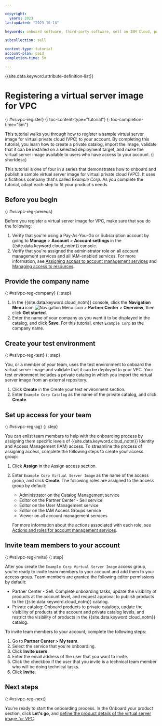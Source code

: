 ```yaml
---

copyright:
  years: 2023
lastupdated: "2023-10-18"

keywords: onboard software, third-party software, sell on IBM Cloud, partner center, virtual server image, vpc, vsi, register, virtual private cloud

subcollection: sell

content-type: tutorial
account-plan: paid
completion-time: 5m

---
```


{{site.data.keyword.attribute-definition-list}}


# Registering a virtual server image for VPC
{: #vsivpc-register}
{: toc-content-type="tutorial"}
{: toc-completion-time="5m"}

This tutorial walks you through how to register a sample virtual server image for virtual private cloud (VPC) to your account. By completing this tutorial, you learn how to create a private catalog, import the image, validate that it can be installed on a selected deployment target, and make the virtual server image available to users who have access to your account.
{: shortdesc}

This tutorial is one of four in a series that demonstrates how to onboard and publish a sample virtual server image for virtual private cloud (VPC). It uses a fictitious company that's called *Example Corp*. As you complete the tutorial, adapt each step to fit your product's needs.

## Before you begin
{: #vsivpc-reg-prereqs}

Before you register a virtual server image for VPC, make sure that you do the following:

1. Verify that you're using a Pay-As-You-Go or Subscription account by going to **Manage** > **Account** > **Account settings** in the {{site.data.keyword.cloud_notm}} console.
1. Verify that you're assigned the administrator role on all account management services and all IAM-enabled services. For more information, see [Assigning access to account management services](/docs/account?topic=account-account-services) and [Managing access to resources](/docs/account?topic=account-assign-access-resources).

## Provide the company name
{: #vsivpc-reg-company}
{: step}

1.  In the {{site.data.keyword.cloud_notm}} console, click the **Navigation Menu** icon ![Navigation Menu icon](../icons/icon_hamburger.svg "Menu") > **Partner Center** > **Overview**, then click **Get started**.
2. Enter the name of your company as you want it to be displayed in the catalog, and click **Save**. For this tutorial, enter `Example Corp` as the company name.

## Create your test environment
{: #vsivpc-reg-test}
{: step}

You, or a member of your team, uses the test environment to onboard the virtual server image and validate that it can be deployed to your VPC. Your test environment includes a private catalog in which you import the virtual server image from an external repository.

1. Click **Create** in the Create your test environment section.
1. Enter `Example Corp Catalog` as the name of the private catalog, and click **Create**.

## Set up access for your team
{: #vsivpc-reg-ag}
{: step}

You can enlist team members to help with the onboarding process by assigning them specific levels of {{site.data.keyword.cloud_notm}} Identity and Access Management (IAM) access. To streamline the process of assigning access, complete the following steps to create your access group:

1. Click **Assign** in the Assign access section.
1. Enter `Example Corp Virtual Server Image` as the name of the access group, and click **Create**. The following roles are assigned to the access group by default:

    * Administrator on the Catalog Management service
    * Editor on the Partner Center - Sell service
    * Editor on the User Management service
    * Editor on the IAM Access Groups service
    * Viewer on all account management services

    For more information about the actions associated with each role, see [Actions and roles for account management services](/docs/account?topic=account-account-services&interface=ui#account-management-actions-roles).

## Invite team members to your account
{: #vsivpc-reg-invite}
{: step}

After you create the `Example Corp Virtual Server Image` access group, you're ready to invite team members to your account and add them to your access group. Team members are granted the following editor permissions by default:

* Partner Center - Sell: Complete onboarding tasks, update the visibility of products at the account level, and request approval to publish products to the {{site.data.keyword.cloud_notm}} catalog.
* Private catalog: Onboard products to private catalogs, update the visibility of products at the account and private catalog levels, and restrict the visibility of products in the {{site.data.keyword.cloud_notm}} catalog.

To invite team members to your account, complete the following steps:

1. Go to **Partner Center > My team**.
1. Select the service that you're onboarding.
1. Click **Invite users**.
1. Enter the email address of the user that you want to invite.
1. Click the checkbox if the user that you invite is a technical team member who will be doing technical tasks.
1. Click **Invite**.

## Next steps
{: #vsivpc-reg-next}

You're ready to start the onboarding process. In the Onboard your product section, click **Let's go**, and [define the product details of the virtual server image for VPC](/docs/sell?topic=sell-vsivpc-define).
